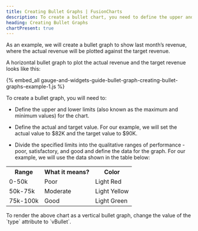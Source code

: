 ```yaml
---
title: Creating Bullet Graphs | FusionCharts
description: To create a bullet chart, you need to define the upper and lower limits for the chart and the actual and target value.
heading: Creating Bullet Graphs
chartPresent: true
---
```


As an example, we will create a bullet graph to show last month’s revenue, where the actual revenue will be plotted against the target revenue.

A horizontal bullet graph to plot the actual revenue and the target revenue looks like this:

{% embed_all gauge-and-widgets-guide-bullet-graph-creating-bullet-graphs-example-1.js %}

To create a bullet graph, you will need to:

* Define the upper and lower limits (also known as the maximum and minimum values) for the chart.

* Define the actual and target value. For our example, we will set the actual value to $82K and the target value to $90K.

* Divide the specified limits into the qualitative ranges of performance - poor, satisfactory, and good and define the data for the graph. For our example, we will use the data shown in the table below:

<table>
  <tr>
    <th>Range</th>
    <th>What it means?</th>
    <th>Color</th>
  </tr>
  <tr>
    <td>0-50k</td>
    <td>Poor</td>
    <td>Light Red</td>
  </tr>
  <tr>
    <td>50k-75k</td>
    <td>Moderate</td>
    <td>Light Yellow</td>
  </tr>
  <tr>
    <td>75k-100k</td>
    <td>Good</td>
    <td>Light Green</td>
  </tr>
</table>


<p class="text-info"> To render the above chart as a vertical bullet graph, change the value of the `type` attribute to `vBullet`. </p>